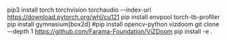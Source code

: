 pip3 install torch torchvision torchaudio --index-url https://download.pytorch.org/whl/cu121
pip install envpool torch-tb-profiler
pip install gymnasium[box2d]
#pip install opencv-python vizdoom
git clone --depth 1 https://github.com/Farama-Foundation/ViZDoom
pip install -e .

